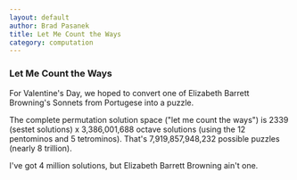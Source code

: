 ```yaml
---
layout: default
author: Brad Pasanek
title: Let Me Count the Ways
category: computation
---
```

### Let Me Count the Ways

For Valentine's Day, we hoped to convert one of Elizabeth Barrett Browning's Sonnets from Portugese into a puzzle.

The complete permutation solution space ("let me count the ways") is 2339 (sestet solutions) x 3,386,001,688 octave solutions (using the 12 pentominos and 5 tetrominos). That's 7,919,857,948,232 possible puzzles (nearly 8 trillion). 

I've got 4 million solutions, but Elizabeth Barrett Browning ain't one.